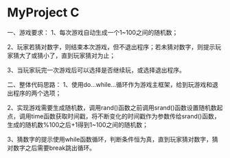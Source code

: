 # MyProject C
一、游戏要求：
1、每次游戏自动生成一个1~100之间的随机数；

2、玩家若猜对数字，则结束本次游戏，但不退出程序；若未猜对数字，则提示玩家猜大了或猜小了，直到玩家猜对为止；

3、当玩家玩完一次游戏后可以选择是否继续玩，或选择退出程序。

二、整体代码思路：
1、使用do...while...循环作为游戏主框架，给到玩游戏和退出程序的两个选项；

2、实现游戏需要生成随机数，调用rand()函数之前调用srand()函数设置随机数起点，调用time函数获取时间戳，将不断变化的时间戳作为参数传给srand()函数，生成的随机数%100之后+1得到1~100之间的随机数；

3、猜数字的提示使用while函数循环，判断条件恒为真，直到玩家猜对数字，猜对数字之后需要break跳出循环。

